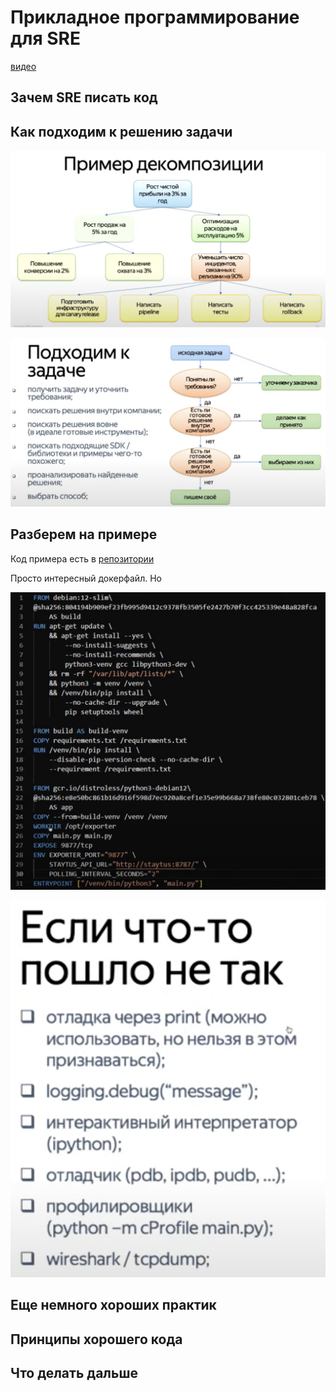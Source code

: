 # Прикладное программирование для SRE

[видео](https://www.youtube.com/watch?v=VkLWkBNq6Nw)

## Зачем SRE писать код

## Как подходим к решению задачи

![decomp](./img/applied_programming/decomp.png)

![task](./img/applied_programming/task.png)

## Разберем на примере

Код примера есть в [репозитории](https://github.com/againDDM/staytus_exporter)

Просто интересный докерфайл. Но 

![dockerfile](./img/applied_programming/dockerfile_example.png)

![logging](./img/applied_programming/logging.png)

## Еще немного хороших практик

## Принципы хорошего кода

## Что делать дальше

